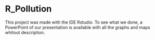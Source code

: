 # R_Pollution

This project was made with the IDE Rstudio. To see what we done, a PowerPoint of our presentation is available with all the graphs and maps whitout description.
